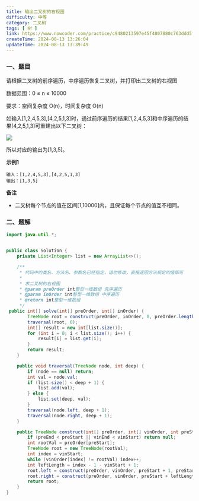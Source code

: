 ```yaml
---
title: 输出二叉树的右视图
difficulty: 中等
category: 二叉树
tags: [ 树 ]
link: https://www.nowcoder.com/practice/c9480213597e45f4807880c763ddd5f0
createTime: 2024-08-13 13:26:04
updateTime: 2024-08-13 13:39:49
---
```


### 一、题目

请根据二叉树的前序遍历，中序遍历恢复二叉树，并打印出二叉树的右视图

数据范围：0 ≤ n ≤ 10000

要求：空间复杂度 O(n)，时间复杂度 O(n)

如输入[1,2,4,5,3],[4,2,5,1,3]时，通过前序遍历的结果[1,2,4,5,3]和中序遍历的结果[4,2,5,1,3]可重建出以下二叉树：

![](https://uploadfiles.nowcoder.com/images/20211014/423483716_1634208293748/10FB15C77258A991B0028080A64FB42D)

所以对应的输出为[1,3,5]。

**示例1**

```
输入：[1,2,4,5,3],[4,2,5,1,3]
输出：[1,3,5]
```

**备注**

- 二叉树每个节点的值在区间[1,10000]内，且保证每个节点的值互不相同。

### 二、题解

```java
import java.util.*;


public class Solution {
    private List<Integer> list = new ArrayList<>();

    /**
     * 代码中的类名、方法名、参数名已经指定，请勿修改，直接返回方法规定的值即可
     *
     * 求二叉树的右视图
     * @param preOrder int整型一维数组 先序遍历
     * @param inOrder int整型一维数组 中序遍历
     * @return int整型一维数组
     */
 public int[] solve(int[] preOrder, int[] inOrder) {
        TreeNode root = construct(preOrder, inOrder, 0, preOrder.length - 1, 0, inOrder.length - 1);
        traversal(root, 0);
        int[] result = new int[list.size()];
        for (int i = 0; i < list.size(); i++) {
            result[i] = list.get(i);
        }
        return result;
    }

    public void traversal(TreeNode node, int deep) {
        if (node == null) return;
        int val = node.val;
        if (list.size() < deep + 1) {
            list.add(val);
        } else {
            list.set(deep, val);
        }
        traversal(node.left, deep + 1);
        traversal(node.right, deep + 1);
    }

    public TreeNode construct(int[] preOrder, int[] vinOrder, int preStart, int preEnd, int vinStart, int vinEnd) {
        if (preEnd < preStart || vinEnd < vinStart) return null;
        int rootVal = preOrder[preStart];
        TreeNode root = new TreeNode(rootVal);
        int index = vinStart;
        while (vinOrder[index] != rootVal) index++;
        int leftLength = index - 1 - vinStart + 1;
        root.left = construct(preOrder, vinOrder, preStart + 1, preStart + leftLength, vinStart, index - 1);
        root.right = construct(preOrder, vinOrder, preStart + leftLength + 1, preEnd, index + 1, vinEnd);
        return root;
    }
}
```